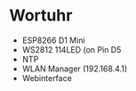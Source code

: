 # Wortuhr

* ESP8266 D1 Mini
* WS2812 114LED (on Pin D5
* NTP
* WLAN Manager (192.168.4.1)
* Webinterface


